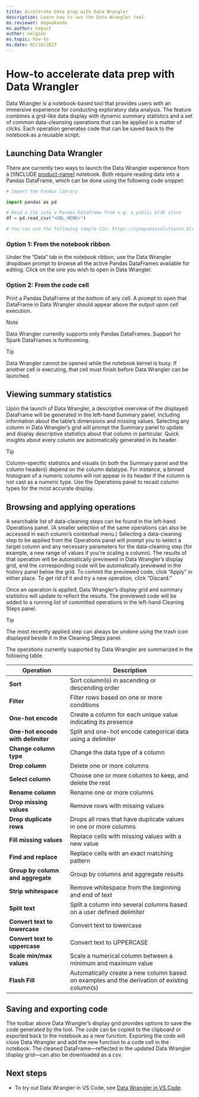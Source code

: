 ```yaml
---
title: Accelerate data prep with Data Wrangler
description: Learn how to use the Data Wrangler tool.
ms.reviewer: mopeakande
ms.author: negust
author: nelgson
ms.topic: how-to
ms.date: 02/10/2023
---
```


# How-to accelerate data prep with Data Wrangler

Data Wrangler is a notebook-based tool that provides users with an immersive experience for conducting exploratory data analysis. The feature combines a grid-like data display with dynamic summary statistics and a set of common data-cleansing operations that can be applied in a matter of clicks. Each operation generates code that can be saved back to the notebook as a reusable script.

## Launching Data Wrangler

There are currently two ways to launch the Data Wrangler experience from a [!INCLUDE [product-name](../includes/product-name.md)] notebook. Both require reading data into a Pandas DataFrame, which can be done using the following code snippet:

```Python
# Import the Pandas library

import pandas as pd

# Read a CSV into a Pandas DataFrame from e.g. a public blob store
df = pd.read_csv("<URL_HERE>")

# You can use the following sample CSV: https://synapseaisolutionsa.blob.core.windows.net/public/Credit_Card_Fraud_Detection/creditcard.csv
```

### Option 1: From the notebook ribbon

Under the “Data” tab in the notebook ribbon, use the Data Wrangler dropdown prompt to browse all the active Pandas DataFrames available for editing. Click on the one you wish to open in Data Wrangler.

### Option 2: From the code cell

Print a Pandas DataFrame at the bottom of any cell. A prompt to open that DataFrame in Data Wrangler should appear above the output upon cell execution.

> [!NOTE]
> Data Wrangler currently supports only Pandas DataFrames. Support for Spark DataFrames is forthcoming.

> [!TIP]
> Data Wrangler cannot be opened while the notebook kernel is busy. If another cell is executing, that cell must finish before Data Wrangler can be launched.

## Viewing summary statistics

Upon the launch of Data Wrangler, a descriptive overview of the displayed DataFrame will be generated in the left-hand Summary panel, including information about the table’s dimensions and missing values. Selecting any column in Data Wrangler’s grid will prompt the Summary panel to update and display descriptive statistics about that column in particular. Quick insights about every column are automatically generated in its header.

> [!TIP]
> Column-specific statistics and visuals (in both the Summary panel and the column headers) depend on the column datatype. For instance, a binned histogram of a numeric column will not appear in its header if the column is not cast as a numeric type. Use the Operations panel to recast column types for the most accurate display.

## Browsing and applying operations

A searchable list of data-cleaning steps can be found in the left-hand Operations panel. (A smaller selection of the same operations can also be accessed in each column’s contextual menu.) Selecting a data-cleaning step to be applied from the Operations panel will prompt you to select a target column and any necessary parameters for the data-cleaning step (for example, a new range of values if you're scaling a column). The results of that operation will be automatically previewed in Data Wrangler’s display grid, and the corresponding code will be automatically previewed in the history panel below the grid. To commit the previewed code, click “Apply” in either place. To get rid of it and try a new operation, click “Discard.”

Once an operation is applied, Data Wrangler’s display grid and summary statistics will update to reflect the results. The previewed code will be added to a running list of committed operations in the left-hand Cleaning Steps panel.

> [!TIP]
> The most recently applied step can always be undone using the trash icon displayed beside it in the Cleaning Steps panel.

The operations currently supported by Data Wrangler are summarized in the following table.

| **Operation** | **Description** |
|---|---|
| **Sort** | Sort column(s) in ascending or descending order |
| **Filter** | Filter rows based on one or more conditions |
| **One-hot encode** | Create a column for each unique value indicating its presence |
| **One-hot encode with delimiter** | Split and one-hot encode categorical data using a delimiter |
| **Change column type** | Change the data type of a column |
| **Drop column** | Delete one or more columns |
| **Select column** | Choose one or more columns to keep, and delete the rest |
| **Rename column** | Rename one or more columns |
| **Drop missing values** | Remove rows with missing values |
| **Drop duplicate rows** | Drops all rows that have duplicate values in one or more columns |
| **Fill missing values** | Replace cells with missing values with a new value |
| **Find and replace** | Replace cells with an exact matching pattern |
| **Group by column and aggregate** | Group by columns and aggregate results |
| **Strip whitespace** | Remove whitespace from the beginning and end of text |
| **Split text** | Split a column into several columns based on a user defined delimiter |
| **Convert text to lowercase** | Convert text to lowercase |
| **Convert text to uppercase** | Convert text to UPPERCASE |
| **Scale min/max values** | Scale a numerical column between a minimum and maximum value |
| **Flash Fill** | Automatically create a new column based on examples and the derivation of existing column(s) |

## Saving and exporting code

The toolbar above Data Wrangler’s display grid provides options to save the code generated by the tool. The code can be copied to the clipboard or exported back to the notebook as a new function. Exporting the code will close Data Wrangler and add the new function to a code cell in the notebook. The cleaned DataFrame—reflected in the updated Data Wrangler display grid—can also be downloaded as a csv.

## Next steps

- To try out Data Wrangler in VS Code, see [Data Wrangler in VS Code](https://aznb.azurewebsites.net/docs/vscode-data-wrangler/).
